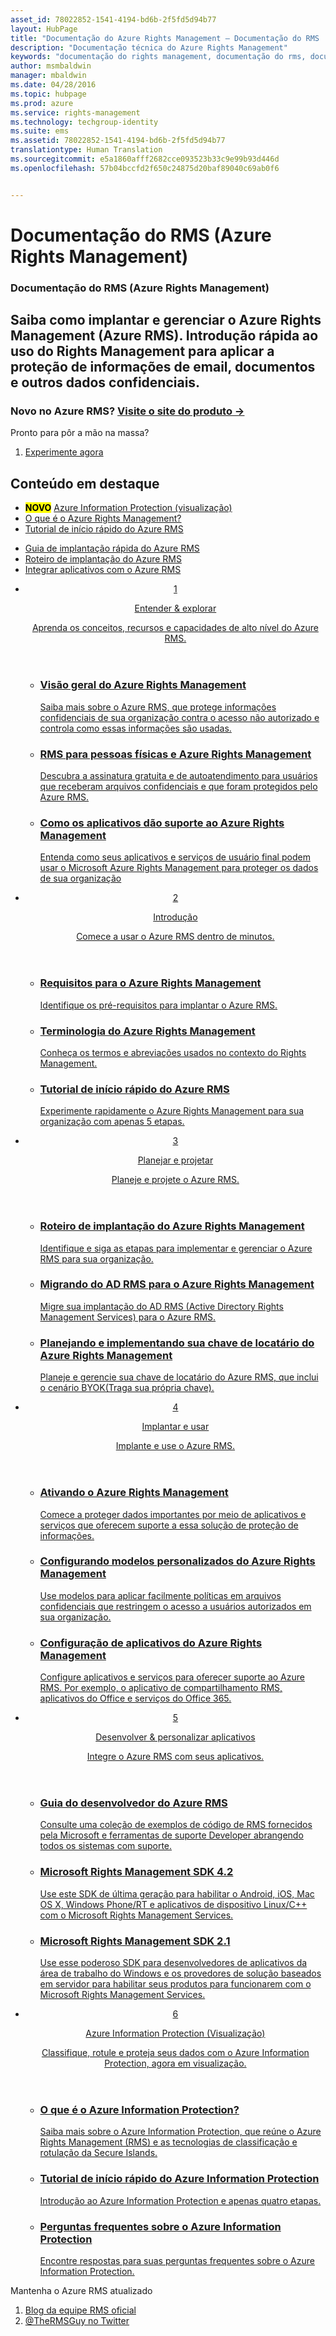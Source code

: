 ```yaml
---
asset_id: 78022852-1541-4194-bd6b-2f5fd5d94b77
layout: HubPage
title: "Documentação do Azure Rights Management – Documentação do RMS | Microsoft Docs"
description: "Documentação técnica do Azure Rights Management"
keywords: "documentação do rights management, documentação do rms, documentação do Azure RMS"
author: msmbaldwin
manager: mbaldwin
ms.date: 04/28/2016
ms.topic: hubpage
ms.prod: azure
ms.service: rights-management
ms.technology: techgroup-identity
ms.suite: ems
ms.assetid: 78022852-1541-4194-bd6b-2f5fd5d94b77
translationtype: Human Translation
ms.sourcegitcommit: e5a1860afff2682cce093523b33c9e99b93d446d
ms.openlocfilehash: 57b04bccfd2f650c24875d20baf89040c69ab0f6


---
```

# Documentação do RMS (Azure Rights Management)
<article id="main">
    <section id="hero-content">
      <h1>Documentação do RMS (Azure Rights Management)</h1>
      <h2>Saiba como implantar e gerenciar o Azure Rights Management (Azure RMS). Introdução rápida ao uso do Rights Management para aplicar a proteção de informações de email, documentos e outros dados confidenciais.</h2>
      <h3>Novo no Azure RMS? <a href="http://go.microsoft.com/fwlink/?LinkId=816857" target="_blank">Visite o site do produto &rarr;</a></h3>
    </section>
    <aside class="alert section-border">
        <p>Pronto para pôr a mão na massa?</p>
        <ol class="action-list">
            <li><a href="https://portal.office.com/Signup/Signup.aspx?&OfferId=A43415D3-404C-4df3-B31B-AAD28118A778&dl=RIGHTSMANAGEMENT&ali=1#0" target="_blank" class="button-bordered button-translucent">Experimente agora</a></li>
        </ol>
    </aside>
    <section id="featured" class="container">
      <h2 class="section-heading"><span class="icon icon-warning"></span> Conteúdo em destaque</h2>
      <div class="features row">
        <ul class="column column-half">
          <li><mark><b>NOVO</b></mark> <a href="./information-protection/what-is-information-protection.md">Azure Information Protection (visualização)</a></li>
          <li><a href="./understand-explore/what-is-azure-rms.md">O que é o Azure Rights Management?</a></li>
          <li><a href="./get-started/quick-start-tutorial.md">Tutorial de início rápido do Azure RMS</a></li>
        </ul>
        <ul class="column column-half">
          <li><a href="./get-started/rapid-deployment-guide.md">Guia de implantação rápida do Azure RMS</a></li>
          <li><a href="./plan-design/deployment-roadmap.md">Roteiro de implantação do Azure RMS</a></li>
          <li><a href="./develop/developers-guide.md">Integrar aplicativos com o Azure RMS</a></li>
        </ul>
      </div>
    </section>
    <div id="journeys">
      <section class="container">
        <ul class="journeys-list">
          <li class="journey-step">
            <header class="journey-step-header row">
              <a href="./understand-explore/azure-rights-management.md">
                <div class="title column-third">
                  <span class="step-number">1</span>
                  <p>Entender &amp; explorar</p>
                </div>
                <p class="description column-two-thirds">Aprenda os conceitos, recursos e capacidades de alto nível do Azure RMS.</p>
              </a>
            </header>
            <section class="journey-step-elements content">
              <ul class="row">
                <li class="column-third">
                  <a href="./understand-explore/azure-rights-management.md">
                    <h3>Visão geral do Azure Rights Management</h3>
                    <p>Saiba mais sobre o Azure RMS, que protege informações confidenciais de sua organização contra o acesso não autorizado e controla como essas informações são usadas.</p>
                  </a>
                </li>
                <li class="column-third">
                  <a href="./understand-explore/rms-for-individuals.md">
                    <h3>RMS para pessoas físicas e Azure Rights Management</h3>
                    <p>Descubra a assinatura gratuita e de autoatendimento para usuários que receberam arquivos confidenciais e que foram protegidos pelo Azure RMS.</p>
                  </a>
                </li>
                <li class="column-third">
                  <a href="./understand-explore/applications-support.md">
                    <h3>Como os aplicativos dão suporte ao Azure Rights Management</h3>
                    <p>Entenda como seus aplicativos e serviços de usuário final podem usar o Microsoft Azure Rights Management para proteger os dados de sua organização </p>
                  </a>
                </li>
              </ul>
            </section>
          </li>
          <li class="journey-step">
            <header class="journey-step-header row">
              <a href="./get-started/requirements-azure-rms.md">
                <div class="title column-third">
                  <span class="step-number">2</span>
                  <p>Introdução</p>
                </div>
                <p class="description column-two-thirds">Comece a usar o Azure RMS dentro de minutos.</p>
              </a>
            </header>
            <section class="journey-step-elements content">
              <ul class="row">
                <li class="column-third">
                  <a href="./get-started/requirements-azure-rms.md">
                    <h3>Requisitos para o Azure Rights Management</h3>
                    <p>Identifique os pré-requisitos para implantar o Azure RMS.</p>
                  </a>
                </li>
                <li class="column-third">
                  <a href="./get-started/terminology.md">
                    <h3>Terminologia do Azure Rights Management</h3>
                    <p>Conheça os termos e abreviações usados no contexto do Rights Management.</p>
                  </a>
                </li>
                <li class="column-third">
                  <a href="./get-started/quick-start-tutorial.md">
                    <h3>Tutorial de início rápido do Azure RMS</h3>
                    <p>Experimente rapidamente o Azure Rights Management para sua organização com apenas 5 etapas.</p>
                  </a>
                </li>
              </ul>
            </section>
          </li>
          <li class="journey-step">
            <header class="journey-step-header row">
              <a href="./plan-design/deployment-roadmap.md">
                <div class="title column-third">
                  <span class="step-number"> 3</span>
                  <p>Planejar e projetar</p>
                </div>
                <p class="description column-two-thirds">Planeje e projete o Azure RMS.</p>
              </a>
            </header>
            <section class="journey-step-elements content">
              <ul class="row">
                <li class="column-third">
                  <a href="./plan-design/deployment-roadmap.md">
                    <h3>Roteiro de implantação do Azure Rights Management</h3>
                    <p>Identifique e siga as etapas para implementar e gerenciar o Azure RMS para sua organização.</p>
                  </a>
                </li>
                <li class="column-third">
                  <a href="./plan-design/migrate-from-ad-rms-to-azure-rms.md">
                    <h3>Migrando do AD RMS para o Azure Rights Management</h3>
                    <p>Migre sua implantação do AD RMS (Active Directory Rights Management Services) para o Azure RMS.</p>
                  </a>
                </li>
                <li class="column-third">
                  <a href="./plan-design/plan-implement-tenant-key.md">
                    <h3>Planejando e implementando sua chave de locatário do Azure Rights Management</h3>
                    <p>Planeje e gerencie sua chave de locatário do Azure RMS, que inclui o cenário BYOK(Traga sua própria chave).</p>
                  </a>
                </li>
              </ul>
            </section>
          </li>
          <li class="journey-step">
            <header class="journey-step-header row">
              <a href="./deploy-use/activate-service.md">
                <div class="title column-third">
                  <span class="step-number"> 4</span>
                  <p>Implantar e usar</p>
                </div>
                <p class="description column-two-thirds">Implante e use o Azure RMS.</p>
              </a>
            </header>
            <section class="journey-step-elements content">
              <ul class="row">
                 <li class="column-third">
                 <a href="./deploy-use/activate-service.md">
                    <h3>Ativando o Azure Rights Management</h3>
                    <p>Comece a proteger dados importantes por meio de aplicativos e serviços que oferecem suporte a essa solução de proteção de informações.</p>
                  </a>
                </li>
                <li class="column-third">
                  <a href="./deploy-use/configure-custom-templates.md">
                    <h3>Configurando modelos personalizados do Azure Rights Management</h3>
                    <p>Use modelos para aplicar facilmente políticas em arquivos confidenciais que restringem o acesso a usuários autorizados em sua organização.</p>
                 </a>
                </li>
                <li class="column-third">
                  <a href="./deploy-use/configure-applications.md">
                    <h3>Configuração de aplicativos do Azure Rights Management</h3>
                    <p>Configure aplicativos e serviços para oferecer suporte ao Azure RMS. Por exemplo, o aplicativo de compartilhamento RMS, aplicativos do Office e serviços do Office 365.</p>
                 </a>
                </li>
              </ul>
            </section>
          </li>
          <li class="journey-step">
            <header class="journey-step-header row">
              <a href="./develop/developers-guide.md">
                <div class="title column-third">
                  <span class="step-number"> 5</span>
                  <p>Desenvolver &amp; personalizar aplicativos</p>
                </div>
                <p class="description column-two-thirds">Integre o Azure RMS com seus aplicativos.
                </p>
              </a>
            </header>
            <section class="journey-step-elements content">
              <ul class="row">
                <li class="column-third">
                  <a href="./develop/developers-guide.md">
                    <h3>Guia do desenvolvedor do Azure RMS</h3>
                    <p>Consulte uma coleção de exemplos de código de RMS fornecidos pela Microsoft e ferramentas de suporte Developer abrangendo todos os sistemas com suporte.</p>
                  </a>
                </li>
                <li class="column-third">
                  <a href="./develop/active-directory-rights-management-services-multi-platform-thin-client-sdk-portal.md">
                    <h3>Microsoft Rights Management SDK 4.2</h3>
                    <p>Use este SDK de última geração para habilitar o Android, iOS, Mac OS X, Windows Phone/RT e aplicativos de dispositivo Linux/C++ com o Microsoft Rights Management Services.</p>
                  </a>
                </li>
                <li class="column-third">
                  <a href="./develop/microsoft-information-protection-and-control-client-portal.md">
                    <h3>Microsoft Rights Management SDK 2.1</h3>
                    <p>Use esse poderoso SDK para desenvolvedores de aplicativos da área de trabalho do Windows e os provedores de solução baseados em servidor para habilitar seus produtos para funcionarem com o Microsoft Rights Management Services.</p>
                  </a>
                </li>
              </ul>
            </section>
          <li class="journey-step">
            <header class="journey-step-header row">
              <a href="./information-protection/what-is-information-protection.md">
                <div class="title column-third">
                  <span class="step-number"> 6</span>
                  <p>Azure Information Protection (Visualização)</p>
                </div>
                <p class="description column-two-thirds">Classifique, rotule e proteja seus dados com o Azure Information Protection, agora em visualização.
                </p>
              </a>
            </header>
            <section class="journey-step-elements content">
              <ul class="row">
                <li class="column-third">
                  <a href="./information-protection/what-is-information-protection.md">
                    <h3>O que é o Azure Information Protection?</h3>
                    <p>Saiba mais sobre o Azure Information Protection, que reúne o Azure Rights Management (RMS) e as tecnologias de classificação e rotulação da Secure Islands.</p>
                  </a>
                </li>
                <li class="column-third">
                  <a href="./information-protection/infoprotect-quick-start-tutorial.md">
                    <h3>Tutorial de início rápido do Azure Information Protection</h3>
                    <p>Introdução ao Azure Information Protection e apenas quatro etapas.</p>
                  </a>
                </li>
                <li class="column-third">
                  <a href="./information-protection/faq.md">
                    <h3>Perguntas frequentes sobre o Azure Information Protection</h3>
                    <p>Encontre respostas para suas perguntas frequentes sobre o Azure Information Protection.</p>
                  </a>
                </li>
              </ul>
            </section>
          </li>
        </ul>
      </section>
    </div>
    <aside class="alert alert-social">
      <p>Mantenha o Azure RMS atualizado <ol class="action-list">
        <li><a href="http://blogs.technet.com/b/rms/" target="_blank" class="button-bordered button-translucent">Blog da equipe RMS oficial</a></li>
        <li><a href="https://twitter.com/TheRMSGuy" target="_blank" class="button-bordered button-translucent">@TheRMSGuy no Twitter</a></li>
      </ol>
    </aside>
</article>



<!--HONumber=Jul16_HO3-->


